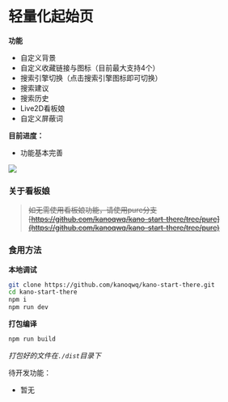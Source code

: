 # 轻量化起始页

**功能**

* 自定义背景
* 自定义收藏链接与图标（目前最大支持4个）
* 搜索引擎切换（点击搜索引擎图标即可切换）
* 搜索建议
* 搜索历史
* Live2D看板娘
* 自定义屏蔽词

**目前进度：**

* 功能基本完善

![](https://kanokano.cn/wp-content/uploads/2024/10/QQ20241028-155103.webp)

### 关于看板娘

> ~~如无需使用看板娘功能，请使用pure分支[https://github.com/kanoqwq/kano-start-there/tree/pure](https://github.com/kanoqwq/kano-start-there/tree/pure)~~

### 食用方法

**本地调试**

```bash
git clone https://github.com/kanoqwq/kano-start-there.git
cd kano-start-there
npm i
npm run dev
```

**打包编译**

```bash
npm run build
```

*打包好的文件在`./dist`目录下*

待开发功能：

* 暂无